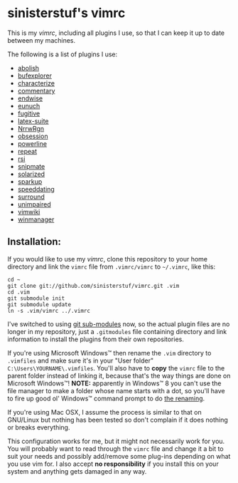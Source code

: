 sinisterstuf's vimrc
=====

This is my *vimrc*, including all plugins I use, so that I can keep it
up to date between my machines.

The following is a list of plugins I use:
 * [abolish](https://github.com/tpope/vim-abolish)
 * [bufexplorer](https://github.com/vim-scripts/bufexplorer)
 * [characterize](https://github.com/tpope/vim-characterize)
 * [commentary](https://github.com/tpope/vim-commentary)
 * [endwise](https://github.com/tpope/vim-endwise)
 * [eunuch](https://github.com/tpope/vim-eunuch)
 * [fugitive](https://github.com/tpope/vim-fugitive)
 * [latex-suite](https://github.com/jcf/vim-latex)
 * [NrrwRgn](https://github.com/chrisbra/NrrwRgn)
 * [obsession](https://github.com/tpope/vim-obsession)
 * [powerline](https://github.com/Lokaltog/vim-powerline/)
 * [repeat](https://github.com/tpope/vim-repeat)
 * [rsi](https://github.com/tpope/vim-rsi)
 * [snipmate](https://github.com/msanders/snipmate)
 * [solarized](https://github.com/altercation/vim-colors-solarized)
 * [sparkup](https://github.com/tristen/vim-sparkup)
 * [speeddating](https://github.com/tpope/vim-speeddating)
 * [surround](https://github.com/tpope/vim-surround)
 * [unimpaired](https://github.com/tpope/vim-unimpaired)
 * [vimwiki](https://github.com/vimwiki/vimwiki)
 * [winmanager](https://github.com/vim-scripts/winmanager)

Installation:
------------

If you would like to use my *vimrc*, clone this repository to your home
directory and link the `vimrc` file from `.vimrc/vimrc` to `~/.vimrc`,
like this:

    cd ~
    git clone git://github.com/sinisterstuf/vimrc.git .vim
    cd .vim
    git submodule init
    git submodule update
    ln -s .vim/vimrc ../.vimrc

I've switched to using [git sub-modules](http://git-scm.com/book/en/Git-Tools-Submodules) now, so the actual plugin files
are no longer in my repository, just a `.gitmodules` file containing
directory and link information to install the plugins from their own
repositories.

If you're using Microsoft Windows™ then rename the `.vim` directory to
`.vimfiles` and make sure it's in your "User folder"
`C:\Users\YOURNAME\.vimfiles`. You'll also have to **copy** the `vimrc`
file to the parent folder instead of linking it, because that's the way
things are done on Microsoft Windows™!
**NOTE:** apparently in Windows™ 8 you can't use the file manager to
make a folder whose name starts with a dot, so you'll have to fire up
good ol' Windows™ command prompt to do [the renaming](http://www.microsoft.com/resources/documentation/windows/xp/all/proddocs/en-us/rename.mspx?mfr=true).

If you're using Mac OSX, I assume the process is similar to that on
GNU/Linux but nothing has been tested so don't complain if it does
nothing or breaks everything.

This configuration works for me, but it might not necessarily work for
you. You will probably want to read through the `vimrc` file and change
it a bit to suit your needs and possibly add/remove some plug-ins
depending on what you use vim for. I also accept **no responsibility**
if you install this on your system and anything gets damaged in any way.
